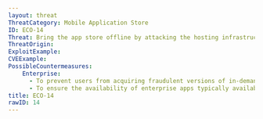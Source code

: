 ```yaml
---
layout: threat
ThreatCategory: Mobile Application Store
ID: ECO-14
Threat: Bring the app store offline by attacking the hosting infrastructure
ThreatOrigin:
ExploitExample:
CVEExample:
PossibleCountermeasures:
    Enterprise:
      - To prevent users from acquiring fraudulent versions of in-demand legitimate apps that are typically available from authorized app stores, prohibit side-loading or installing apps from unauthorized app stores
      - To ensure the availability of enterprise apps typically available from official app stores (e.g., Google Play), create a locally controlled repository of an application store such as F-Droid [^158]
title: ECO-14
rawID: 14
---
```

